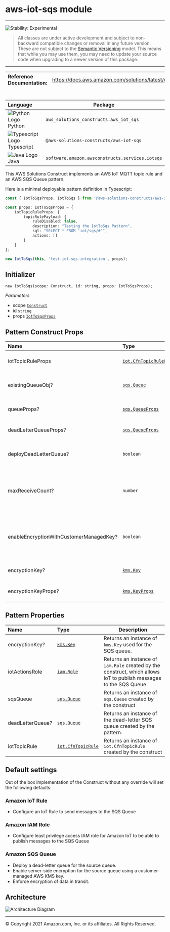 # aws-iot-sqs module
<!--BEGIN STABILITY BANNER-->

---

![Stability: Experimental](https://img.shields.io/badge/stability-Experimental-important.svg?style=for-the-badge)

> All classes are under active development and subject to non-backward compatible changes or removal in any
> future version. These are not subject to the [Semantic Versioning](https://semver.org/) model.
> This means that while you may use them, you may need to update your source code when upgrading to a newer version of this package.

---
<!--END STABILITY BANNER-->

| **Reference Documentation**:| <span style="font-weight: normal">https://docs.aws.amazon.com/solutions/latest/constructs/</span>|
|:-------------|:-------------|
<div style="height:8px"></div>

| **Language**     | **Package**        |
|:-------------|-----------------|
|![Python Logo](https://docs.aws.amazon.com/cdk/api/latest/img/python32.png) Python|`aws_solutions_constructs.aws_iot_sqs`|
|![Typescript Logo](https://docs.aws.amazon.com/cdk/api/latest/img/typescript32.png) Typescript|`@aws-solutions-constructs/aws-iot-sqs`|
|![Java Logo](https://docs.aws.amazon.com/cdk/api/latest/img/java32.png) Java|`software.amazon.awsconstructs.services.iotsqs`|

This AWS Solutions Construct implements an AWS IoT MQTT topic rule and an AWS SQS Queue pattern.

Here is a minimal deployable pattern definition in Typescript:

``` typescript
const { IotToSqsProps, IotToSqs } from '@aws-solutions-constructs/aws-iot-sqs';

const props: IotToSqsProps = {
    iotTopicRuleProps: {
        topicRulePayload: {
            ruleDisabled: false,
            description: "Testing the IotToSqs Pattern",
            sql: "SELECT * FROM 'iot/sqs/#'",
            actions: []
        }
    }
};

new IotToSqs(this, 'test-iot-sqs-integration', props);
```

## Initializer

``` text
new IotToSqs(scope: Construct, id: string, props: IotToSqsProps);
```

_Parameters_

* scope [`Construct`](https://docs.aws.amazon.com/cdk/api/latest/docs/@aws-cdk_core.Construct.html)
* id `string`
* props [`IotToSqsProps`](#pattern-construct-props)

## Pattern Construct Props

| **Name**     | **Type**        | **Description** |
|:-------------|:----------------|-----------------|
|iotTopicRuleProps|[`iot.CfnTopicRuleProps`](https://docs.aws.amazon.com/cdk/api/latest/docs/@aws-cdk_aws-iot.CfnTopicRuleProps.html)|User provided CfnTopicRuleProps to override the defaults|
|existingQueueObj?|[`sqs.Queue`](https://docs.aws.amazon.com/cdk/api/latest/docs/@aws-cdk_aws-sqs.Queue.html)|Existing instance of SQS queue object, providing both this and `queueProps` will cause an error.|
|queueProps?|[`sqs.QueueProps`](https://docs.aws.amazon.com/cdk/api/latest/docs/@aws-cdk_aws-sqs.QueueProps.html)|User provided props to override the default props for the SQS queue.|
|deadLetterQueueProps?|[`sqs.QueueProps`](https://docs.aws.amazon.com/cdk/api/latest/docs/@aws-cdk_aws-sqs.QueueProps.html)|Optional user provided properties for the dead letter queue.|
|deployDeadLetterQueue?|`boolean`|Whether to deploy a secondary queue to be used as a dead letter queue. Default `true`.|
|maxReceiveCount?|`number`|The number of times a message can be unsuccessfully dequeued before being moved to the dead-letter queue. Required field if `deployDeadLetterQueue`=`true`.|
|enableEncryptionWithCustomerManagedKey?|`boolean`|Use a KMS Key, either managed by this CDK app, or imported. If importing an encryption key, it must be specified in the `encryptionKey` property for this construct.|
|encryptionKey?|[`kms.Key`](https://docs.aws.amazon.com/cdk/api/latest/docs/@aws-cdk_aws-kms.Key.html)|An optional, imported encryption key to encrypt the SQS queue.|
|encryptionKeyProps?|[`kms.KeyProps`](https://docs.aws.amazon.com/cdk/api/latest/docs/@aws-cdk_aws-kms.KeyProps.html)|Optional user-provided props to override the default props for the encryption key.|


## Pattern Properties

| **Name**     | **Type**        | **Description** |
|:-------------|:----------------|-----------------|
|encryptionKey?|[`kms.Key`](https://docs.aws.amazon.com/cdk/api/latest/docs/@aws-cdk_aws-kms.Key.html)|Returns an instance of `kms.Key` used for the SQS queue.|
|iotActionsRole|[`iam.Role`](https://docs.aws.amazon.com/cdk/api/latest/docs/@aws-cdk_aws-iam.Role.html)|Returns an instance of `iam.Role` created by the construct, which allows IoT to publish messages to the SQS Queue|
|sqsQueue|[`sqs.Queue`](https://docs.aws.amazon.com/cdk/api/latest/docs/@aws-cdk_aws-sqs.Queue.html)|Returns an instance of `sqs.Queue` created by the construct|
|deadLetterQueue?|[`sqs.Queue`](https://docs.aws.amazon.com/cdk/api/latest/docs/@aws-cdk_aws-sqs.Queue.html)|Returns an instance of the dead-letter SQS queue created by the pattern.|
|iotTopicRule|[`iot.CfnTopicRule`](https://docs.aws.amazon.com/cdk/api/latest/docs/@aws-cdk_aws-iot.CfnTopicRule.html)|Returns an instance of `iot.CfnTopicRule` created by the construct|

## Default settings

Out of the box implementation of the Construct without any override will set the following defaults:

### Amazon IoT Rule
* Configure an IoT Rule to send messages to the SQS Queue

### Amazon IAM Role
* Configure least privilege access IAM role for Amazon IoT to be able to publish messages to the SQS Queue

### Amazon SQS Queue
* Deploy a dead-letter queue for the source queue.
* Enable server-side encryption for the source queue using a customer-managed AWS KMS key.
* Enforce encryption of data in transit.

## Architecture
![Architecture Diagram](architecture.png)

***
&copy; Copyright 2021 Amazon.com, Inc. or its affiliates. All Rights Reserved.
